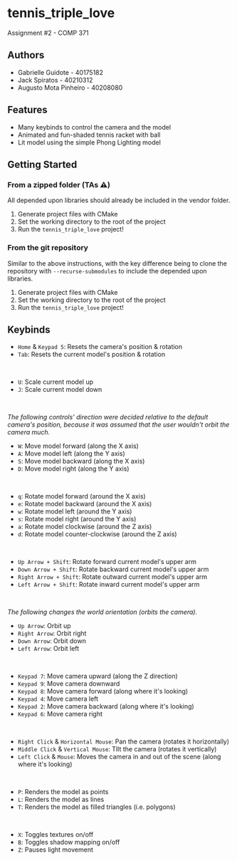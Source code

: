 # tennis_triple_love
Assignment #2 - COMP 371

## Authors

- Gabrielle Guidote - 40175182
- Jack Spiratos - 40210312
- Augusto Mota Pinheiro - 40208080

## Features
* Many keybinds to control the camera and the model
* Animated and fun-shaded tennis racket with ball
* Lit model using the simple Phong Lighting model

## Getting Started
### From a zipped folder (TAs ⚠️)
All depended upon libraries should already be included in the vendor folder.

1. Generate project files with CMake
2. Set the working directory to the root of the project
3. Run the `tennis_triple_love` project!

### From the git repository
Similar to the above instructions, with the key difference being to clone the repository with `--recurse-submodules` to include the depended upon libraries.

1. Generate project files with CMake
2. Set the working directory to the root of the project
3. Run the `tennis_triple_love` project!

## Keybinds
* `Home` & `Keypad 5`: Resets the camera's position & rotation
* `Tab`: Resets the current model's position & rotation

<br/>

* `U`: Scale current model up
* `J`: Scale current model down

<br/>

_The following controls' direction were decided relative to the default camera's position, because it was assumed that the user wouldn't orbit the camera much._
* `W`: Move model forward (along the X axis)
* `A`: Move model left (along the Y axis)
* `S`: Move model backward (along the X axis)
* `D`: Move model right (along the Y axis)

<br/>

* `q`: Rotate model forward (around the X axis)
* `e`: Rotate model backward (around the X axis)
* `w`: Rotate model left (around the Y axis)
* `s`: Rotate model right (around the Y axis)
* `a`: Rotate model clockwise (around the Z axis)
* `d`: Rotate model counter-clockwise (around the Z axis)

<br/>

* `Up Arrow + Shift`: Rotate forward current model's upper arm 
* `Down Arrow + Shift`: Rotate backward current model's upper arm
* `Right Arrow + Shift`: Rotate outward current model's upper arm
* `Left Arrow + Shift`: Rotate inward current model's upper arm

<br/>

_The following changes the world orientation (orbits the camera)._
* `Up Arrow`: Orbit up
* `Right Arrow`: Orbit right
* `Down Arrow`: Orbit down
* `Left Arrow`: Orbit left

<br/>

* `Keypad 7`: Move camera upward (along the Z direction)
* `Keypad 9`: Move camera downward
* `Keypad 8`: Move camera forward (along where it's looking)
* `Keypad 4`: Move camera left
* `Keypad 2`: Move camera backward (along where it's looking)
* `Keypad 6`: Move camera right

<br/>

* `Right Click` & `Horizontal Mouse`: Pan the camera (rotates it horizontally)
* `Middle Click` & `Vertical Mouse`: TIlt the camera (rotates it vertically)
* `Left Click` & `Mouse`: Moves the camera in and out of the scene (along where it's looking)

<br/>

* `P`: Renders the model as points
* `L`: Renders the model as lines
* `T`: Renders the model as filled triangles (i.e. polygons)

<br/>

* `X`: Toggles textures on/off
* `B`: Toggles shadow mapping on/off
* `Z`: Pauses light movement
